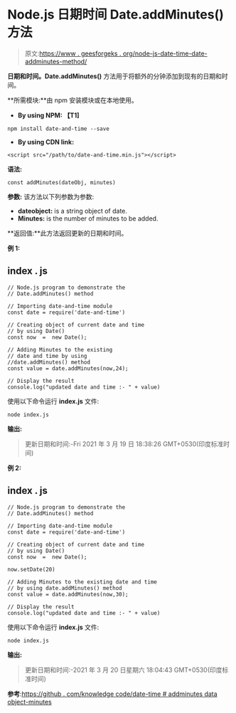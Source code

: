 # Node.js 日期时间 Date.addMinutes()方法

> 原文:[https://www . geesforgeks . org/node-js-date-time-date-addminutes-method/](https://www.geeksforgeeks.org/node-js-date-and-time-date-addminutes-method/)

**日期和时间。Date.addMinutes()** 方法用于将额外的分钟添加到现有的日期和时间。

**所需模块:**由 npm 安装模块或在本地使用。

*   **By using NPM: 【T1]**

```
npm install date-and-time --save
```

*   **By using CDN link:**

```
<script src="/path/to/date-and-time.min.js"></script>
```

**语法:**

```
const addMinutes(dateObj, minutes)
```

**参数:** 该方法以下列参数为参数:

*   **dateobject:** is a string object of date.
*   **Minutes:** is the number of minutes to be added.

**返回值:**此方法返回更新的日期和时间。

**例 1:**

## index . js

```
// Node.js program to demonstrate the  
// Date.addMinutes() method

// Importing date-and-time module
const date = require('date-and-time')

// Creating object of current date and time 
// by using Date() 
const now  =  new Date();

// Adding Minutes to the existing
// date and time by using
//date.addMinutes() method
const value = date.addMinutes(now,24);

// Display the result
console.log("updated date and time :- " + value)
```

使用以下命令运行 **index.js** 文件:

```
node index.js
```

**输出:**

> 更新日期和时间:-Fri 2021 年 3 月 19 日 18:38:26 GMT+0530(印度标准时间)

**例 2:**

## index . js

```
// Node.js program to demonstrate the  
// Date.addMinutes() method

// Importing date-and-time module
const date = require('date-and-time')

// Creating object of current date and time 
// by using Date() 
const now  =  new Date();

now.setDate(20)

// Adding Minutes to the existing date and time
// by using date.addMinutes() method
const value = date.addMinutes(now,30);

// Display the result
console.log("updated date and time :- " + value)
```

使用以下命令运行 **index.js** 文件:

```
node index.js
```

**输出:**

> 更新日期和时间:-2021 年 3 月 20 日星期六 18:04:43 GMT+0530(印度标准时间)

**参考**:[https://github . com/knowledge code/date-time # addminutes data object-minutes](https://github.com/knowledgecode/date-and-time#addminutesdateobj-minutes)